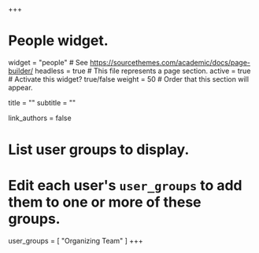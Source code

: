 +++
# People widget.
widget = "people"  # See https://sourcethemes.com/academic/docs/page-builder/
headless = true  # This file represents a page section.
active = true  # Activate this widget? true/false
weight = 50  # Order that this section will appear.

title = ""
subtitle = ""

link_authors = false

# List user groups to display.
#   Edit each user's `user_groups` to add them to one or more of these groups.
user_groups = [
               "Organizing Team"
               ]
+++
